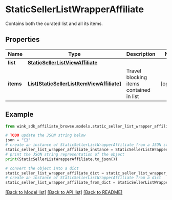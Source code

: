 # StaticSellerListWrapperAffiliate

Contains both the curated list and all its items.

## Properties

Name | Type | Description | Notes
------------ | ------------- | ------------- | -------------
**list** | [**StaticSellerListViewAffiliate**](StaticSellerListViewAffiliate.md) |  | 
**items** | [**List[StaticSellerListItemViewAffiliate]**](StaticSellerListItemViewAffiliate.md) | Travel blocking items contained in list | [optional] 

## Example

```python
from wink_sdk_affiliate_browse.models.static_seller_list_wrapper_affiliate import StaticSellerListWrapperAffiliate

# TODO update the JSON string below
json = "{}"
# create an instance of StaticSellerListWrapperAffiliate from a JSON string
static_seller_list_wrapper_affiliate_instance = StaticSellerListWrapperAffiliate.from_json(json)
# print the JSON string representation of the object
print(StaticSellerListWrapperAffiliate.to_json())

# convert the object into a dict
static_seller_list_wrapper_affiliate_dict = static_seller_list_wrapper_affiliate_instance.to_dict()
# create an instance of StaticSellerListWrapperAffiliate from a dict
static_seller_list_wrapper_affiliate_from_dict = StaticSellerListWrapperAffiliate.from_dict(static_seller_list_wrapper_affiliate_dict)
```
[[Back to Model list]](../README.md#documentation-for-models) [[Back to API list]](../README.md#documentation-for-api-endpoints) [[Back to README]](../README.md)


